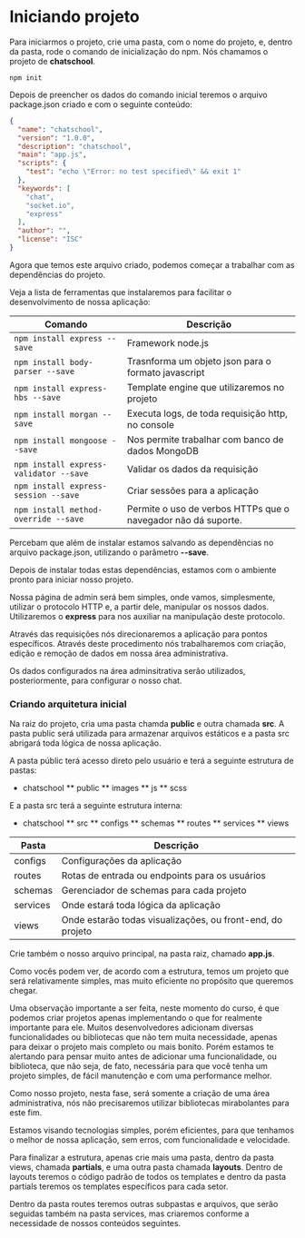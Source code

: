 # Iniciando projeto

Para iniciarmos o projeto, crie uma pasta, com o nome do projeto, e, dentro da pasta, rode o comando de inicialização do npm. Nós chamamos o projeto de **chatschool**.

`npm init`

Depois de preencher os dados do comando inicial teremos o arquivo package.json criado e com o seguinte conteúdo:

```json
{
  "name": "chatschool",
  "version": "1.0.0",
  "description": "chatschool",
  "main": "app.js",
  "scripts": {
    "test": "echo \"Error: no test specified\" && exit 1"
  },
  "keywords": [
    "chat",
    "socket.io",
    "express"
  ],
  "author": "",
  "license": "ISC"
}
```

Agora que temos este arquivo criado, podemos começar a trabalhar com as dependências do projeto.

Veja a lista de ferramentas que instalaremos para facilitar o desenvolvimento de nossa aplicação:

Comando | Descrição
------------- | -------------
`npm install express --save` | Framework node.js
`npm install body-parser --save` | Trasnforma um objeto json para o formato javascript
`npm install express-hbs --save` | Template engine que utilizaremos no projeto
`npm install morgan --save` | Executa logs, de toda requisição http, no console
`npm install mongoose --save` | Nos permite trabalhar com banco de dados MongoDB
`npm install express-validator --save` | Validar os dados da requisição
`npm install express-session --save` | Criar sessões para a aplicação
`npm install method-override --save` | Permite o uso de verbos HTTPs que o navegador não dá suporte.

Percebam que além de instalar estamos salvando as dependências no arquivo package.json, utilizando o parâmetro **--save**.

Depois de instalar todas estas dependências, estamos com o ambiente pronto para iniciar nosso projeto.

Nossa página de admin será bem simples, onde vamos, simplesmente, utilizar o protocolo HTTP e, a partir dele, manipular os nossos dados. Utilizaremos o **express** para nos auxiliar na manipulação deste protocolo.

Através das requisições nós direcionaremos a aplicação para pontos específicos. Através deste procedimento nós trabalharemos com criação, edição e remoção de dados em nossa área administrativa.

Os dados configurados na área adminsitrativa serão utilizados, posteriormente, para configurar o nosso chat.

### Criando arquitetura inicial

Na raiz do projeto, cria uma pasta chamda **public** e outra chamada **src**. A pasta public será utilizada para armazenar arquivos estáticos e a pasta src abrigará toda lógica de nossa aplicação.

A pasta públic terá acesso direto pelo usuário e terá a seguinte estrutura de pastas:

* chatschool
** public
** images
** js
** scss

E a pasta src terá a seguinte estrutura interna:

* chatschool
** src
    ** configs
    ** schemas
    ** routes
    ** services
    ** views

Pasta | Descrição
-------- | -------------
configs | Configurações da aplicação
routes | Rotas de entrada ou endpoints para os usuários
schemas | Gerenciador de schemas para cada projeto
services | Onde estará toda lógica da aplicação
views | Onde estarão todas visualizações, ou front-end, do projeto

Crie também o nosso arquivo principal, na pasta raiz, chamado **app.js**.

Como vocês podem ver, de acordo com a estrutura, temos um projeto que será relativamente simples, mas muito eficiente no propósito que queremos chegar.

Uma observação importante a ser feita, neste momento do curso, é que podemos criar projetos apenas implementando o que for realmente importante para ele. Muitos desenvolvedores adicionam diversas funcionalidades ou bibliotecas que não tem muita necessidade, apenas para deixar o projeto mais completo ou mais bonito. Porém estamos te alertando para pensar muito antes de adicionar uma funcionalidade, ou biblioteca, que não seja, de fato, necessária para que você tenha um projeto simples, de fácil manutenção e com uma performance melhor.

Como nosso projeto, nesta fase, será somente a criação de uma área administrativa, nós não precisaremos utilizar bibliotecas mirabolantes para este fim.

Estamos visando tecnologias simples, porém eficientes, para que tenhamos o melhor de nossa aplicação, sem erros, com funcionalidade e velocidade.

Para finalizar a estrutura, apenas crie mais uma pasta, dentro da pasta views, chamada **partials**, e uma outra pasta chamada **layouts**. Dentro de layouts teremos o código padrão de todos os templates e dentro da pasta partials teremos os templates específicos para cada setor.

Dentro da pasta routes teremos outras subpastas e arquivos, que serão seguidas também na pasta services, mas criaremos conforme a necessidade de nossos conteúdos seguintes.